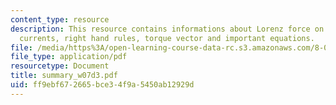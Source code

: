 ```yaml
---
content_type: resource
description: This resource contains informations about Lorenz force on moving charges
  currents, right hand rules, torque vector and important equations.
file: /media/https%3A/open-learning-course-data-rc.s3.amazonaws.com/8-02-physics-ii-electricity-and-magnetism-spring-2007/ff9ebf672665bce34f9a5450ab12929d_summary_w07d3.pdf
file_type: application/pdf
resourcetype: Document
title: summary_w07d3.pdf
uid: ff9ebf67-2665-bce3-4f9a-5450ab12929d
---
```

